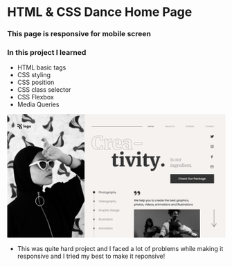 # HTML & CSS Dance Home Page

### This page is responsive for mobile screen

### In this project I learned

- HTML basic tags
- CSS styling
- CSS position
- CSS class selector
- CSS Flexbox
- Media Queries

![demo image](./images/14.png)

- This was quite hard project and I faced a lot of problems while making it responsive and I tried my best to make it reponsive!

